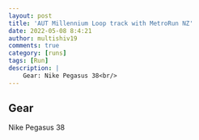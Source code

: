 ```yaml
---
layout: post
title: 'AUT Millennium Loop track with MetroRun NZ'
date: 2022-05-08 8:4:21
author: multishiv19
comments: true
category: [runs]
tags: [Run]
description: |
    Gear: Nike Pegasus 38<br/>
---
```


## Gear
Nike Pegasus 38



<div width='100%' class='strava-embed-placeholder' data-embed-type='activity' data-embed-id='7104895044'></div>
<script src='https://strava-embeds.com/embed.js'></script>
